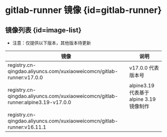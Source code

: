 # gitlab-runner 镜像 {id=gitlab-runner}

## 镜像列表 {id=image-list}

- 注意：仅提供以下版本，其他版本待更新

| 镜像                                                                               | 说明                               |
|----------------------------------------------------------------------------------|----------------------------------|
| registry.cn-qingdao.aliyuncs.com/xuxiaoweicomcn/gitlab-runner:v17.0.0            | v17.0.0 代表版本号                    |
| registry.cn-qingdao.aliyuncs.com/xuxiaoweicomcn/gitlab-runner:alpine3.19-v17.0.0 | alpine3.19 代表基于 alpine 3.19 镜像制作 |
| registry.cn-qingdao.aliyuncs.com/xuxiaoweicomcn/gitlab-runner:v16.11.1           |                                  |

<style>

._image_registry_cn-qingdao_aliyuncs_com_xuxiaoweicomcn_gitlab-runner table tr th:nth-child(1), 
._image_registry_cn-qingdao_aliyuncs_com_xuxiaoweicomcn_gitlab-runner table tr td:nth-child(1) {
    min-width: 570px;
}

._image_registry_cn-qingdao_aliyuncs_com_xuxiaoweicomcn_gitlab-runner table tr th:nth-child(2), 
._image_registry_cn-qingdao_aliyuncs_com_xuxiaoweicomcn_gitlab-runner table tr td:nth-child(2) {
    min-width: 280px;
}

</style>